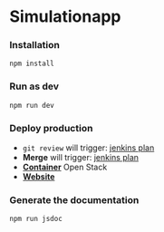 # Simulationapp

### Installation
``` npm install ```

### Run as dev
``` npm run dev ```

### Deploy production
* `git review` will trigger: [jenkins plan](https://bbpcode.epfl.ch/ci/job/platform.simulationapp_to_objectstorage.gerrit/)
* **Merge** will trigger: [jenkins plan](https://bbpcode.epfl.ch/ci/job/platform.simulationapp_to_objectstorage/)
* [**Container**](https://bbpopenstack.epfl.ch/dashboard/project/containers/container/simulationapp) Open Stack
* [**Website**](https://bbp.epfl.ch/public/simulationapp/index.html#/)

### Generate the documentation
``` npm run jsdoc ```